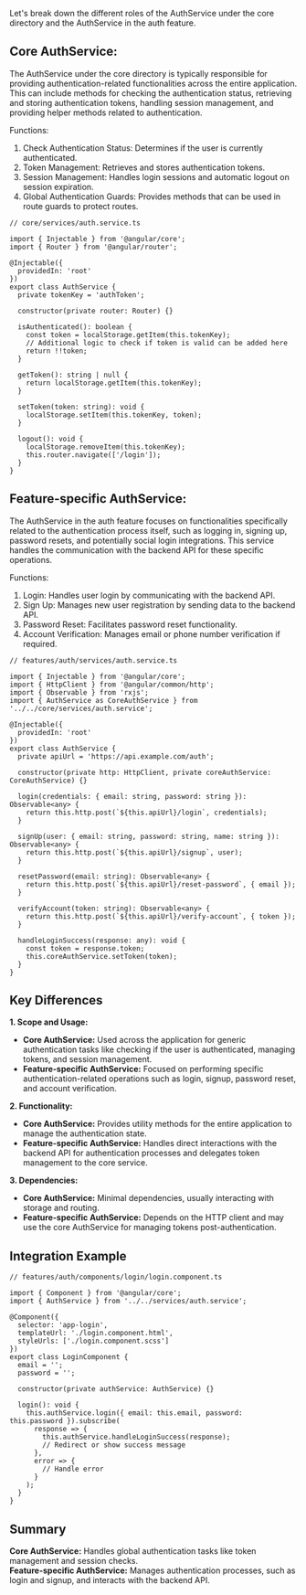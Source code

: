 Let's break down the different roles of the AuthService under the core directory and the AuthService in the auth feature.

## Core AuthService:
The AuthService under the core directory is typically responsible for providing authentication-related functionalities across the entire application. This can include methods for checking the authentication status, retrieving and storing authentication tokens, handling session management, and providing helper methods related to authentication.

Functions:
1. Check Authentication Status: Determines if the user is currently authenticated.
2. Token Management: Retrieves and stores authentication tokens.
3. Session Management: Handles login sessions and automatic logout on session expiration.
4. Global Authentication Guards: Provides methods that can be used in route guards to protect routes.

```
// core/services/auth.service.ts

import { Injectable } from '@angular/core';
import { Router } from '@angular/router';

@Injectable({
  providedIn: 'root'
})
export class AuthService {
  private tokenKey = 'authToken';

  constructor(private router: Router) {}

  isAuthenticated(): boolean {
    const token = localStorage.getItem(this.tokenKey);
    // Additional logic to check if token is valid can be added here
    return !!token;
  }

  getToken(): string | null {
    return localStorage.getItem(this.tokenKey);
  }

  setToken(token: string): void {
    localStorage.setItem(this.tokenKey, token);
  }

  logout(): void {
    localStorage.removeItem(this.tokenKey);
    this.router.navigate(['/login']);
  }
}
```

## Feature-specific AuthService:
The AuthService in the auth feature focuses on functionalities specifically related to the authentication process itself, such as logging in, signing up, password resets, and potentially social login integrations. This service handles the communication with the backend API for these specific operations.

Functions:
1. Login: Handles user login by communicating with the backend API.
2. Sign Up: Manages new user registration by sending data to the backend API.
3. Password Reset: Facilitates password reset functionality.
4. Account Verification: Manages email or phone number verification if required.

```
// features/auth/services/auth.service.ts

import { Injectable } from '@angular/core';
import { HttpClient } from '@angular/common/http';
import { Observable } from 'rxjs';
import { AuthService as CoreAuthService } from '../../core/services/auth.service';

@Injectable({
  providedIn: 'root'
})
export class AuthService {
  private apiUrl = 'https://api.example.com/auth';

  constructor(private http: HttpClient, private coreAuthService: CoreAuthService) {}

  login(credentials: { email: string, password: string }): Observable<any> {
    return this.http.post(`${this.apiUrl}/login`, credentials);
  }

  signUp(user: { email: string, password: string, name: string }): Observable<any> {
    return this.http.post(`${this.apiUrl}/signup`, user);
  }

  resetPassword(email: string): Observable<any> {
    return this.http.post(`${this.apiUrl}/reset-password`, { email });
  }

  verifyAccount(token: string): Observable<any> {
    return this.http.post(`${this.apiUrl}/verify-account`, { token });
  }

  handleLoginSuccess(response: any): void {
    const token = response.token;
    this.coreAuthService.setToken(token);
  }
}
```

## Key Differences  
**1. Scope and Usage:**  
- **Core AuthService:** Used across the application for generic authentication tasks like checking if the user is authenticated, managing tokens, and session management.  
- **Feature-specific AuthService:** Focused on performing specific authentication-related operations such as login, signup, password reset, and account verification.

**2. Functionality:**  
- **Core AuthService:** Provides utility methods for the entire application to manage the authentication state.
- **Feature-specific AuthService:** Handles direct interactions with the backend API for authentication processes and delegates token management to the core service.  

**3. Dependencies:**  
- **Core AuthService:** Minimal dependencies, usually interacting with storage and routing.
- **Feature-specific AuthService:** Depends on the HTTP client and may use the core AuthService for managing tokens post-authentication.

## Integration Example  
```
// features/auth/components/login/login.component.ts

import { Component } from '@angular/core';
import { AuthService } from '../../services/auth.service';

@Component({
  selector: 'app-login',
  templateUrl: './login.component.html',
  styleUrls: ['./login.component.scss']
})
export class LoginComponent {
  email = '';
  password = '';

  constructor(private authService: AuthService) {}

  login(): void {
    this.authService.login({ email: this.email, password: this.password }).subscribe(
      response => {
        this.authService.handleLoginSuccess(response);
        // Redirect or show success message
      },
      error => {
        // Handle error
      }
    );
  }
}
```

## Summary  
**Core AuthService:** Handles global authentication tasks like token management and session checks.  
**Feature-specific AuthService:** Manages authentication processes, such as login and signup, and interacts with the backend API.

